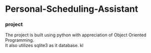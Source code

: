 # Personal-Scheduling-Assistant
### project 

The project is built using python with appreciation of Object Oriented Programming.<br />
It also utilizes sqlite3 as it database.
kl
